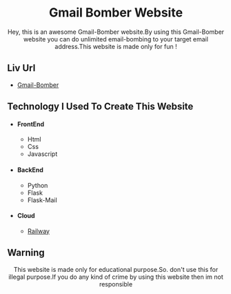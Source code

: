 <h1 align="center">Gmail Bomber Website</h1> 

<p align="center">
Hey, this is an awesome Gmail-Bomber website.By using this Gmail-Bomber website you can do unlimited email-bombing to your target email address.This website is made only for fun !
</p>

## Liv Url
* [Gmail-Bomber](https://gmail-bomber.netlify.app)

## Technology I Used To Create This Website
* #### FrontEnd
	* Html
	* Css
	* Javascript
* #### BackEnd
	* Python
	* Flask
	* Flask-Mail

* #### Cloud
	* [Railway](https://railway.app/)


## Warning
<p align="center">
This website is made only for educational purpose.So. don't use this for illegal purpose.If you do any kind of crime by using this website then im not responsible
</p>

